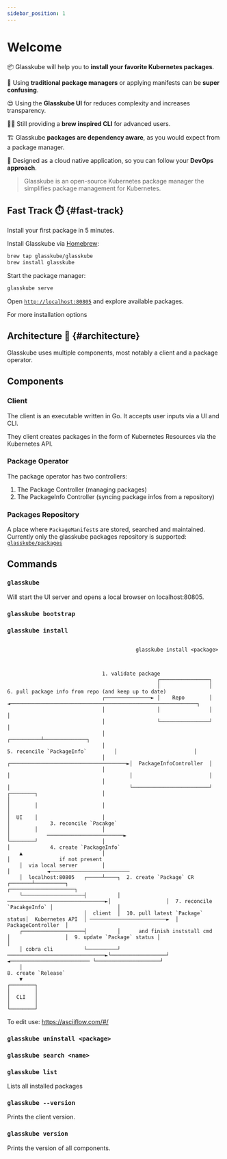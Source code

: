```yaml
---
sidebar_position: 1
---
```


# Welcome

📦️ Glasskube will help you to **install your favorite Kubernetes packages**.

🤯 Using **traditional package managers** or applying manifests can be **super confusing**.

😍 Using the **Glasskube UI** for reduces complexity and increases transparency.

🧑‍💻 Still providing a **brew inspired CLI** for advanced users.

🏗️ Glasskube **packages are dependency aware**, as you would expect from a package manager.

🤖  Designed as a cloud native application, so you can follow your **DevOps approach**.



> Glasskube is an open-source Kubernetes package manager the simplifies package management for Kubernetes.


## Fast Track ⏱️ {#fast-track}

Install your first package in 5 minutes.


Install Glasskube via [Homebrew](https://brew.sh/):

```bash
brew tap glasskube/glasskube
brew install glasskube
```

Start the package manager:

```bash
glasskube serve
```

Open [`http://localhost:80805`](http://localhost:80805) and explore available packages.


For more installation options 

## Architecture 📏 {#architecture}

Glasskube uses multiple components, most notably a client and a package operator.

## Components

### Client

The client is an executable written in Go. It accepts user inputs via a UI and CLI.

They client creates packages in the form of Kubernetes Resources via the Kubernetes API.

### Package Operator

The package operator has two controllers:

1. The Package Controller (managing packages)
2. The PackageInfo Controller (syncing package infos from a repository)

### Packages Repository

A place where `PackageManifest`s are stored, searched and maintained.
Currently only the glasskube packages repository is supported: [`glasskube/packages`](https://github.com/glasskube/packages)

## Commands

### `glasskube`

Will start the UI server and opens a local browser on localhost:80805.

### `glasskube bootstrap`

### `glasskube install`

```

                                          glasskube install <package>



                               1. validate package
                                                 ┌────────────────┐
                                                 │                │     6. pull package info from repo (and keep up to date)
                               ┌───────────────► │    Repo        │ ◄─────────────────────────────────────────────────────────────┐
                               │                 │                │                                                               │
                               │                 └────────────────┘                                                               │
                               │                                                                                       ┌──────────┴──────────────┐
                               │                                                    5. reconcile `PackageInfo`         │                         │
                               │                                               ┌──────────────────────────────────────►│  PackageInfoController  │
                               │                                               │                                       │                         │
                               │                                               │                                       └─────────────────────────┘
┌────────┐                     │                                               │
│        │                     │                                               │
│  UI    │                     │                                               │             3. reconcile `Pacakge`
│        │                     │                                               │            ─────────────────────────►
└────────┘                     │                                               │             4. create `PackageInfo`
    ▲                          │                                               │                if not present
    │  via local server        │                                               │            ◄──────────────────────────
    │  localhost:80805   ┌─────┴────┐  2. create `Package` CR          ┌───────┴──────────┐                             ┌─────────────────────┐
    └────────────────────┤          │ ────────────────────────────────►│                  │  7. reconcile `PacakgeInfo` │                     │
                         │  client  │  10. pull latest `Package` status│  Kubernetes API  │ ─────────────────────────►  │  PackageController  │
    ┌────────────────────┤          │      and finish inststall cmd    │                  │  9. update `Package` status │                     │
    │ cobra cli          └──────────┘ ────────────────────────────────►└──────────────────┘ ◄────────────────────────── └─────────────────────┘
    │                                                                                                                     8. create `Release`
    ▼
┌────────┐
│        │
│  CLI   │
│        │
└────────┘
```

To edit use: https://asciiflow.com/#/

### `glasskube uninstall <package>`

### `glasskube search <name>`

### `glasskube list`

Lists all installed packages

### `glasskube --version`

Prints the client version.

### `glasskube version`

Prints the version of all components.
